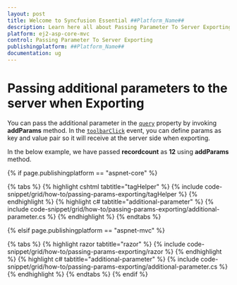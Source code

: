 ```yaml
---
layout: post
title: Welcome to Syncfusion Essential ##Platform_Name##
description: Learn here all about Passing Parameter To Server Exporting of Syncfusion Essential ##Platform_Name## widgets based on HTML5 and jQuery.
platform: ej2-asp-core-mvc
control: Passing Parameter To Server Exporting
publishingplatform: ##Platform_Name##
documentation: ug
---
```



# Passing additional parameters to the server when Exporting

You can pass the additional parameter in the [`query`](https://help.syncfusion.com/cr/aspnetcore-js2/Syncfusion.EJ2.Grids.Grid.html#Syncfusion_EJ2_Grids_Grid_Query) property by invoking **addParams** method. In the [`toolbarClick`](https://help.syncfusion.com/cr/aspnetcore-js2/Syncfusion.EJ2.Grids.Grid.html#Syncfusion_EJ2_Grids_Grid_ToolbarClick) event, you can define params as key and value pair so it will receive at the server side when exporting.

In the below example, we have passed **recordcount** as **12** using **addParams** method.

{% if page.publishingplatform == "aspnet-core" %}

{% tabs %}
{% highlight cshtml tabtitle="tagHelper" %}
{% include code-snippet/grid/how-to/passing-params-exporting/tagHelper %}
{% endhighlight %}
{% highlight c# tabtitle="additional-parameter" %}
{% include code-snippet/grid/how-to/passing-params-exporting/additional-parameter.cs %}
{% endhighlight %}
{% endtabs %}

{% elsif page.publishingplatform == "aspnet-mvc" %}

{% tabs %}
{% highlight razor tabtitle="razor" %}
{% include code-snippet/grid/how-to/passing-params-exporting/razor %}
{% endhighlight %}
{% highlight c# tabtitle="additional-parameter" %}
{% include code-snippet/grid/how-to/passing-params-exporting/additional-parameter.cs %}
{% endhighlight %}
{% endtabs %}
{% endif %}

